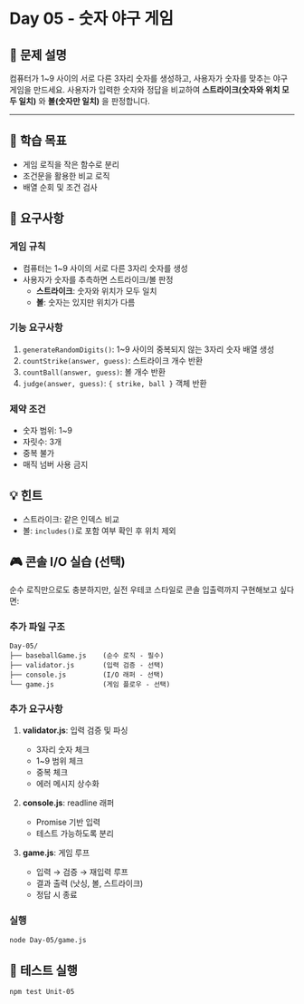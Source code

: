 # Day 05 - 숫자 야구 게임

## 📌 문제 설명

컴퓨터가 1~9 사이의 서로 다른 3자리 숫자를 생성하고, 사용자가 숫자를 맞추는 야구 게임을 만드세요.
사용자가 입력한 숫자와 정답을 비교하여 **스트라이크(숫자와 위치 모두 일치)** 와 **볼(숫자만 일치)** 을 판정합니다.

---

## 🎯 학습 목표
- 게임 로직을 작은 함수로 분리
- 조건문을 활용한 비교 로직
- 배열 순회 및 조건 검사

## 📝 요구사항

### 게임 규칙
- 컴퓨터는 1~9 사이의 서로 다른 3자리 숫자를 생성
- 사용자가 숫자를 추측하면 스트라이크/볼 판정
  - **스트라이크**: 숫자와 위치가 모두 일치
  - **볼**: 숫자는 있지만 위치가 다름

### 기능 요구사항
1. `generateRandomDigits()`: 1~9 사이의 중복되지 않는 3자리 숫자 배열 생성
2. `countStrike(answer, guess)`: 스트라이크 개수 반환
3. `countBall(answer, guess)`: 볼 개수 반환
4. `judge(answer, guess)`: `{ strike, ball }` 객체 반환

### 제약 조건
- 숫자 범위: 1~9
- 자릿수: 3개
- 중복 불가
- 매직 넘버 사용 금지

## 💡 힌트
- 스트라이크: 같은 인덱스 비교
- 볼: `includes()`로 포함 여부 확인 후 위치 제외

## 🎮 콘솔 I/O 실습 (선택)

순수 로직만으로도 충분하지만, 실전 우테코 스타일로 콘솔 입출력까지 구현해보고 싶다면:

### 추가 파일 구조
```
Day-05/
├── baseballGame.js    (순수 로직 - 필수)
├── validator.js       (입력 검증 - 선택)
├── console.js         (I/O 래퍼 - 선택)
└── game.js            (게임 플로우 - 선택)
```

### 추가 요구사항
1. **validator.js**: 입력 검증 및 파싱
   - 3자리 숫자 체크
   - 1~9 범위 체크
   - 중복 체크
   - 에러 메시지 상수화

2. **console.js**: readline 래퍼
   - Promise 기반 입력
   - 테스트 가능하도록 분리

3. **game.js**: 게임 루프
   - 입력 → 검증 → 재입력 루프
   - 결과 출력 (낫싱, 볼, 스트라이크)
   - 정답 시 종료

### 실행
```bash
node Day-05/game.js
```

## 🧪 테스트 실행
```bash
npm test Unit-05
```